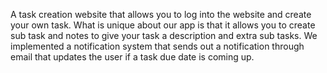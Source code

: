 A task creation website that allows you to log into the website and create your own task. What is unique about our app is that it allows you to create sub task and notes to give your task a description and extra sub tasks. We implemented a notification system that sends out a notification through email that updates the user if a task due date is coming up. 